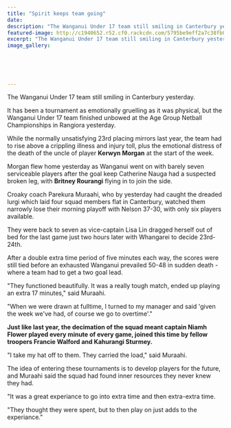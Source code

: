 ```yaml
---
title: "Spirit keeps team going"
date: 
description: "The Wanganui Under 17 team still smiling in Canterbury yesterday, Wanganui Chronicle article on 21/7/16..."
featured-image: http://c1940652.r52.cf0.rackcdn.com/5795be9eff2a7c38fb000b00/U17-WU-team-still-smiling-Chron-21-July.jpg
excerpt: "The Wanganui Under 17 team still smiling in Canterbury yesterday."
image_gallery:
    
    
    
    
    
---
```


<p>The Wanganui Under 17 team still smiling in Canterbury yesterday.</p>
<p>It has been a tournament as emotionally gruelling as it was physical, but the Wanganui Under 17 team finished unbowed at the Age Group Netball Championships in Rangiora yesterday.</p>
<p>While the normally unsatisfying 23rd placing mirrors last year, the team had to rise above a crippling illness and injury toll, plus the emotional distress of the death of the uncle of player <strong>Kerwyn Morgan</strong> at the start of the week.</p>
<p>Morgan flew home yesterday as Wanganui went on with barely seven serviceable players after the goal keep Catherine Nauga had a suspected broken leg, with <strong>Britney Rourangi</strong> flying in to join the side.</p>
<p>Croaky coach Parekura Muraahi, who by yesterday had caught the dreaded lurgi which laid four squad members flat in Canterbury, watched them narrowly lose their morning playoff with Nelson 37-30, with only six players available.</p>
<p>They were back to seven as vice-captain Lisa Lin dragged herself out of bed for the last game just two hours later with Whangarei to decide 23rd-24th.</p>
<p>After a double extra time period of five minutes each way, the scores were still tied before an exhausted Wanganui prevailed 50-48 in sudden death - where a team had to get a two goal lead.</p>
<p>"They functioned beautifully. It was a really tough match, ended up playing an extra 17 minutes," said Muraahi.</p>
<p>"When we were drawn at fulltime, I turned to my manager and said 'given the week we've had, of course we go to overtime'."</p>
<p><strong>Just like last year, the decimation of the squad meant captain Niamh Flower played every minute of every game, joined this time by fellow troopers Francie Walford and Kahurangi Sturmey.</strong></p>
<p>"I take my hat off to them. They carried the load," said Muraahi.</p>
<p>The idea of entering these tournaments is to develop players for the future, and Muraahi said the squad had found inner resources they never knew they had.</p>
<p>"It was a great experiance to go into extra time and then extra-extra time.</p>
<p>"They thought they were spent, but to then play on just adds to the experiance."</p>

